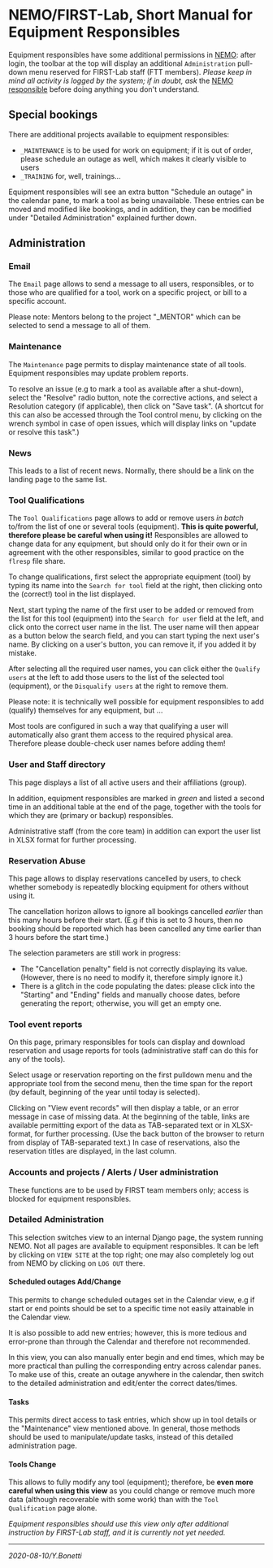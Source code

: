 # NEMO/FIRST-Lab, Short Manual for Equipment Responsibles

Equipment responsibles have some additional permissions in [NEMO][nemo]:
after login, the toolbar at the top will display an additional
`Administration` pull-down menu reserved for FIRST-Lab staff (FTT members).
*Please keep in mind all activity is logged by the system; if in doubt, ask*
the [NEMO responsible][nemoresp] before doing anything you don't understand.

## Special bookings

There are additional projects available to equipment responsibles:

- `_MAINTENANCE` is to be used for work on equipment; if it is out of order,
  please schedule an outage as well, which makes it clearly visible to users
- `_TRAINING` for, well, trainings...

Equipment responsibles will see an extra button "Schedule an outage"
in the calendar pane, to mark a tool as being unavailable.
These entries can be moved and modified like bookings, and
in addition, they can be modified under "Detailed Administration"
explained further down.

## Administration

### Email

The `Email` page allows to send a message to all users,
responsibles, or to those who are
qualified for a tool, work on a specific project, or bill to a specific
account.

Please note: Mentors belong to the project "_MENTOR" which
can be selected to send a message to all of them.

### Maintenance

The `Maintenance` page permits to display maintenance state of all tools.
Equipment responsibles may update problem reports.

To resolve an issue (e.g to mark a tool as available after a shut-down),
select the "Resolve" radio button, note the corrective actions, and
select a Resolution category (if applicable), then click on "Save task".
(A shortcut for this can also be accessed through the Tool control menu,
by clicking on the wrench symbol in case of open issues, which will
display links on "update or resolve this task".)

### News

This leads to a list of recent news.
Normally, there should be a link on the landing page to the same list.

### Tool Qualifications

The `Tool Qualifications` page allows to add or remove users *in batch*
to/from the list of one or several tools (equipment).
**This is quite powerful, therefore please be careful when using it!**
Responsibles are allowed to change data for any equipment, but should
only do it for their own or in agreement with the other responsibles,
similar to good practice on the `flresp` file share.

To change qualifications, first select the appropriate equipment (tool)
by typing its name into the `Search for tool` field at the right, then
clicking onto the (correct!) tool in the list displayed.

Next, start typing the name of the first user to be added or removed
from the list for this tool (equipment) into the `Search for user`
field at the left, and click onto the correct user name in the list.
The user name will then appear as a button below the search field,
and you can start typing the next user's name. By clicking on a user's
button, you can remove it, if you added it by mistake.

After selecting all the required user names, you can click either the
`Qualify users` at the left to add those users to the list of the selected
tool (equipment), or the `Disqualify users` at the right to remove them.

Please note: it is technically well possible for equipment responsibles
to add (qualify) themselves for any equipment, but ...

Most tools are configured in such a way that qualifying a user will
automatically also grant them access to the required physical area.
Therefore please double-check user names before adding them!

### User and Staff directory

This page displays a list of all active users and their affiliations (group).

In addition, equipment responsibles are marked in _green_ and
listed a second time in an additional table at the end of the page,
together with the tools for which they are (primary or backup) responsibles.

Administrative staff (from the core team) in addition can export the
user list in XLSX format for further processing.

### Reservation Abuse

This page allows to display reservations cancelled by users, to check
whether somebody is repeatedly blocking equipment for others without
using it.

The cancellation horizon allows to ignore all bookings cancelled *earlier*
than this many hours before their start. (E.g if this is set to 3 hours,
then no booking should be reported which has been cancelled any time
earlier than 3 hours before the start time.)

The selection parameters are still work in progress:

- The "Cancellation penalty" field is not correctly displaying its value.
(However, there is no need to modify it, therefore simply ignore it.)
- There is a glitch in the code populating the dates: please click into
the "Starting" and "Ending" fields and manually choose dates, before
generating the report; otherwise, you will get an empty one.

### Tool event reports

On this page, primary responsibles for tools can display and download
reservation and usage reports for tools (administrative staff can do
this for any of the tools).

Select usage or reservation reporting on the first pulldown menu and the
appropriate tool from the second menu, then the time span for the report
(by default, beginning of the year until today is selected).

Clicking on "View event records" will then display a table, or an error
message in case of missing data. At the beginning of the table, links
are available permitting export of the data as TAB-separated text or in
XLSX-format, for further processing. (Use the back button of the browser
to return from display of TAB-separated text.) In case of reservations,
also the reservation titles are displayed, in the last column.

### Accounts and projects / Alerts / User administration

These functions are to be used by FIRST team members only;
access is blocked for equipment responsibles.

### Detailed Administration

This selection switches view to an internal Django page, the system
running NEMO. Not all pages are available to equipment responsibles.
It can be left by clicking on `VIEW SITE` at the top right;
one may also completely log out from NEMO by clicking on `LOG OUT` there.

#### Scheduled outages Add/Change

This permits to change scheduled outages set in the Calendar view,
e.g if start or end points should be set to a specific time not
easily attainable in the Calendar view.

It is also possible to add new entries; however, this is more tedious
and error-prone than through the Calendar and therefore not recommended.

In this view, you can also manually enter begin and end times, which may
be more practical than pulling the corresponding entry across calendar
panes. To make use of this, create an outage anywhere in the calendar,
then switch to the detailed administration and edit/enter the correct
dates/times.

#### Tasks

This permits direct access to task entries, which show up in tool details
or the "Maintenance" view mentioned above. In general, those methods
should be used to manipulate/update tasks, instead of this detailed
administration page.

#### Tools Change

This allows to fully modify any tool (equipment);
therefore, be **even more careful when using this view** as you could
change or remove much more data (although recoverable with some work)
than with the `Tool Qualification` page alone.

*Equipment responsibles should use this view only after additional
instruction by FIRST-Lab staff, and it is currently not yet needed.*

---

[nemo]: https://nemo.first.ethz.ch "NEMO/FIRST-Lab main site"
[nemoresp]: mailto:yargo.bonetti@first.ethz.ch "Yargo Bonetti / 37541"

*2020-08-10/Y.Bonetti*
